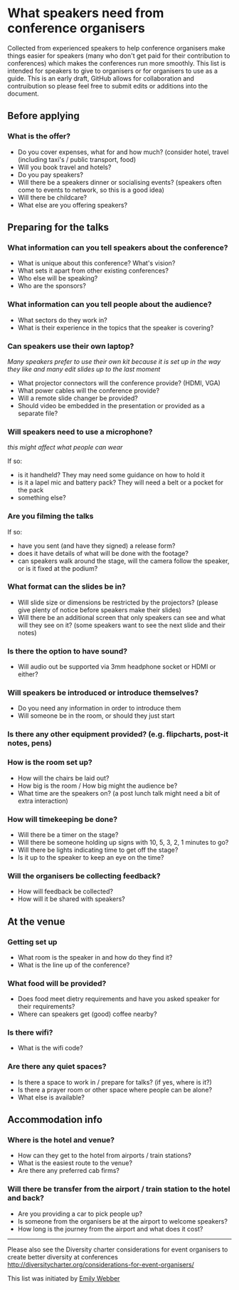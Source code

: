 # What speakers need from conference organisers

Collected from experienced speakers to help conference organisers make things easier for speakers (many who don't get paid for their contribution to conferences) which makes the conferences run more smoothly. This list is intended for speakers to give to organisers or for organisers to use as a guide. 
This is an early draft, GitHub allows for collaboration and contruibution so please feel free to submit edits or additions into the document.

## Before applying

### What is the offer?

- Do you cover expenses, what for and how much? (consider hotel, travel (including taxi's / public transport, food)
- Will you book travel and hotels?
- Do you pay speakers?
- Will there be a speakers dinner or socialising events? (speakers often come to events to network, so this is a good idea)
- Will there be childcare?
- What else are you offering speakers?

## Preparing for the talks

### What information can you tell speakers about the conference?

- What is unique about this conference? What's vision? 
- What sets it apart from other existing conferences? 
- Who else will be speaking?
- Who are the sponsors?

### What information can you tell people about the audience?

- What sectors do they work in?
- What is their experience in the topics that the speaker is covering?

### Can speakers use their own laptop?

*Many speakers prefer to use their own kit because it is set up in the way they like and many edit slides up to the last moment*

- What projector connectors will the conference provide? (HDMI, VGA)
- What power cables will the conference provide?
- Will a remote slide changer be provided?
- Should video be embedded in the presentation or provided as a separate file?

### Will speakers need to use a microphone?

*this might affect what people can wear*

If so:
- is it handheld? They may need some guidance on how to hold it
- is it a lapel mic and battery pack? They will need a belt or a pocket for the pack
- something else?

### Are you filming the talks

If so:
- have you sent (and have they signed) a release form?
- does it have details of what will be done with the footage?
- can speakers walk around the stage, will the camera follow the speaker, or is it fixed at the podium?

### What format can the slides be in?

- Will slide size or dimensions be restricted by the projectors? (please give plenty of notice before speakers make their slides) 
- Will there be an additional screen that only speakers can see and what will they see on it? (some speakers want to see the next slide and their notes)

### Is there the option to have sound?

- Will audio out be supported via 3mm headphone socket or HDMI or either?

### Will speakers be introduced or introduce themselves?

- Do you need any information in order to introduce them
- Will someone be in the room, or should they just start

### Is there any other equipment provided? (e.g. flipcharts, post-it notes, pens)

### How is the room set up?

- How will the chairs be laid out?
- How big is the room / How big might the audience be?
- What time are the speakers on? (a post lunch talk might need a bit of extra interaction)

### How will timekeeping be done?

 - Will there be a timer on the stage?
 - Will there be someone holding up signs with 10, 5, 3, 2, 1 minutes to go?
 - Will there be lights indicating time to get off the stage?
 - Is it up to the speaker to keep an eye on the time?

### Will the organisers be collecting feedback?

- How will feedback be collected?
- How will it be shared with speakers?

## At the venue

### Getting set up

- What room is the speaker in and how do they find it?
- What is the line up of the conference?

### What food will be provided?

- Does food meet dietry requirements and have you asked speaker for their requirements?
- Where can speakers get (good) coffee nearby?

### Is there wifi? 

- What is the wifi code?

###  Are there any quiet spaces?

- Is there a space to work in / prepare for talks? (if yes, where is it?)
- Is there a prayer room or other space where people can be alone?
- What else is available?

## Accommodation info

### Where is the hotel and venue?

- How can they get to the hotel from airports / train stations?
- What is the easiest route to the venue?
- Are there any preferred cab firms?

### Will there be transfer from the airport / train station to the hotel and back?

- Are you providing a car to pick people up? 
- Is someone from the organisers be at the airport to welcome speakers?
- How long is the journey from the airport and what does it cost?

---

Please also see the Diversity charter considerations for event organisers to create better diversity at conferences http://diversitycharter.org/considerations-for-event-organisers/ 

This list was initiated by [Emily Webber](https://twitter.com/ewebber)
